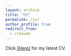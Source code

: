 ```yaml
---
layout: archive
title: "CV"
permalink: /cv/
author_profile: true
redirect_from:
  - /resume
---
```

Click [[Here]](https://drive.google.com/file/d/1AbfQ9DdFvXOQQhyH7CeoUfSH8gwHBcjk/view?usp=share_link) for my latest CV.
